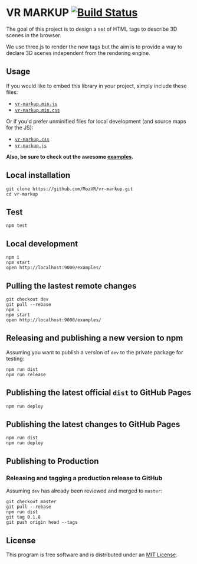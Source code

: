 # VR MARKUP [![Build Status](https://magnum.travis-ci.com/MozVR/vr-markup.svg?token=65kfkjdCsqTSnqx7qtHg&branch=dev)](https://magnum.travis-ci.com/MozVR/vr-markup)

The goal of this project is to design a set of HTML tags to describe 3D scenes in the browser.

We use three.js to render the new tags but the aim is to provide a way to declare 3D scenes independent from the rendering engine.


## Usage

If you would like to embed this library in your project, simply include these files:

* [`vr-markup.min.js`](dist/vr-markup.min.js)
* [`vr-markup.min.css`](dist/vr-markup.min.css)

Or if you'd prefer unminified files for local development (and source maps for the JS):

* [`vr-markup.css`](dist/vr-markup.css)
* [`vr-markup.js`](dist/vr-markup.js)

__Also, be sure to check out the awesome [examples](examples/).__


## Local installation

    git clone https://github.com/MozVR/vr-markup.git
    cd vr-markup

## Test

	npm test

## Local development

    npm i
    npm start
    open http://localhost:9000/examples/

## Pulling the lastest remote changes

    git checkout dev
    git pull --rebase
    npm i
    npm start
    open http://localhost:9000/examples/

## Releasing and publishing a new version to npm

Assuming you want to publish a version of `dev` to the private package for testing:

    npm run dist
    npm run release

## Publishing the latest official `dist` to GitHub Pages

    npm run deploy

## Publishing the latest changes to GitHub Pages

    npm run dist
    npm run deploy

## Publishing to Production

### Releasing and tagging a **production** release to GitHub

Assuming `dev` has already been reviewed and merged to `master`:

    git checkout master
    git pull --rebase
    npm run dist
    git tag 0.1.8
    git push origin head --tags


## License

This program is free software and is distributed under an [MIT License](LICENSE).
